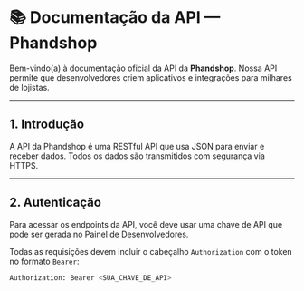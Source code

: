 # 📚 Documentação da API — Phandshop

Bem-vindo(a) à documentação oficial da API da **Phandshop**. Nossa API permite que desenvolvedores criem aplicativos e integrações para milhares de lojistas.

---

## 1. Introdução

A API da Phandshop é uma RESTful API que usa JSON para enviar e receber dados. Todos os dados são transmitidos com segurança via HTTPS.

---

## 2. Autenticação

Para acessar os endpoints da API, você deve usar uma chave de API que pode ser gerada no Painel de Desenvolvedores.

Todas as requisições devem incluir o cabeçalho `Authorization` com o token no formato `Bearer`:

```bash
Authorization: Bearer <SUA_CHAVE_DE_API>